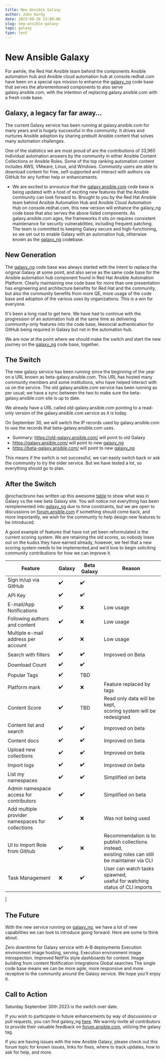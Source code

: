 ```yaml
---
title: New Ansible Galaxy
author: John Hardy
date: 2023-09-26 13:00:00
slug: new-ansible-galaxy
tags: galaxy
type: text
---
```


# New Ansible Galaxy

For awhile, the Red Hat Ansible team behind the components Ansible automation hub and Ansible cloud automation hub at console.redhat.com have been on a special ops mission to enhance the [galaxy_ng](https://github.com/ansible/galaxy_ng/) code base that serves the aforementioned components to also serve galaxy.ansible.com, with the intention of replacing galaxy.ansible.com with a fresh code base.

## Galaxy, a legacy far far away…
The current Galaxy service has been running at galaxy.ansible.com for many years and is hugely successful in the community. It drives and nurtures Ansible adoption by sharing prebuilt Ansible content that solves many automation challenges.

One of the statistics we are most proud of are the contributions of 33,965 individual automation answers by the community in either Ansible Content Collections or Ansible Roles. Some of the top ranking automation content includes AWS, VMware, Linux, and Windows. Community users are able to download content for free, self-supported and interact with authors via GitHub for any further help or enhancements.
<!-- TEASER_END -->
* We are excited to announce that the [galaxy.ansible.com](https://github.com/ansible/galaxy_ng/) code base is being updated with a host of exciting new features that the Ansible community can look forward to. Brought to you by the Red Hat Ansible team behind Ansible Automation Hub and Ansible Cloud Automation Hub on console.redhat.com, this new version will enhance the galaxy_ng code base that also serves the above listed components.
As galaxy.ansible.com ages, the frameworks it sits on requires consistent maintenance for security vulnerabilities, including frequent patching. The team is committed to keeping Galaxy secure and high-functioning, so we set out to enable Galaxy with an automation hub, otherwise known as the [galaxy_ng](https://github.com/ansible/galaxy_ng/) codebase.

## New Generation

The [galaxy_ng](https://github.com/ansible/galaxy_ng/) code base was always started with the intent to replace the original Galaxy at some point, and also serve as the same code base for the Ansible automation hub component found in Red Hat Ansible Automation Platform. Clearly maintaining one code base for more than one presentation has engineering and architecture benefits for Red Hat and the community, but also the community benefits from more QE, more usage of the code base and adoption of the various uses by organizations. This is a win for everyone. 

It's been a long road to get here. We have had to continue with the progression of an automation hub at the same time as delivering community-only features into the code base, likesocial authentication for GitHub being required in Galaxy but not in the automation hub. 

We are now at the point where we should make the switch and start the new journey on the [galaxy_ng](https://github.com/ansible/galaxy_ng/) code base, together.

## The Switch

The new galaxy service has been running since the beginning of the year on a URL known as beta-galaxy.ansible.com. This URL has hosted many community members and some institutions, who have helped interact with us on the service. The old galaxy.ansible.com service has been running as per usual; we have a sync between the two to make sure the beta-galaxy.ansible.com site is up to date.

We already have a URL called old-galaxy.ansible.com pointing to a read-only version of the galaxy.ansible.com service as it is today.

On September 30, we will switch the IP records used by galaxy.ansible.com to use the records that beta-galaxy.ansible.com uses. 

* Summary: https://old-galaxy.ansible.com/ will point to old Galaxy
* https://galaxy.ansible.com/ will point to new [galaxy_ng](https://github.com/ansible/galaxy_ng/)
* https://beta-galaxy.ansible.com/ will point to new [galaxy_ng](https://github.com/ansible/galaxy_ng/)

This means if the switch is not successful, we can easily switch back or ask the community to try the older service. But we have tested a lot, so everything should go to plan.

## After the Switch

@rochacbruno has written up this awesome [table](https://github.com/ansible/galaxy_ng/discussions/1729) to show what was in Galaxy vs the new beta Galaxy site. You will notice not everything has been reimplemented into [galaxy_ng](https://github.com/ansible/galaxy_ng/) due to time constraints, but we are open to discussions on [forum.ansible.com](https://forum.ansible.com) if something should come back, and more importantly, we wish for the community to help design new features to be introduced. 

A good example of features that have not yet been reformulated is the current scoring system. We are retaining the old scores, so nobody loses out on the kudos they have earned already, however, we feel that a new scoring system needs to be implemented,and we’d love to begin soliciting community contributions for how we can improve it.

| Feature                 | Galaxy  | Beta Galaxy | Reason    |
|-------------------------|-------- |-------------|-----------|
| Sign in/up via GitHub   | ✔️     | ✔️         |           |
| API Key                 | ✔️     | ✔️         |           |
| E-mail/App Notifications | ✔️     | ❌          | Low usage |
| Following authors and content | ✔️ | ❌        | Low usage  |
| Multiple e-mail address per account | ✔️ | ❌ | Low usage |
| Search with filters |✔️ | ✔️ | Improved on Beta |
| Download Count | ✔️ | ✔️ |  |
| Popular Tags | ✔️ | TBD | |
| Platform mark | ✔️ | ❌ | Feature replaced by tags |
| Content Score | ✔️ | TBD | Read only data will be kept, <br> scoring system will be redesigned |
| Content list and search | ✔️ | ✔️ | Improved on beta |
| Content docs | ✔️ | ✔️ | Improved on beta |
| Upload new collections| ✔️ | ✔️ | Improved on beta |
| Import logs | ✔️ | ✔️ | Improved on beta |
| List my namespaces | ✔️ | ✔️ | Simplified on beta |
| Admin namespace access for contributors | ✔️ |✔️ | Simplified on beta |
| Add multiple provider namespaces for collections | ✔️ | ❌ | Was not being used |
| UI to Import Role from Github | ✔️ | ❌ | Recommendation is to publish collections instead, <br> existing roles can still be maintainer via CLI |
| Task Management | ❌ | ✔️ | User can watch tasks spawned,<br> useful for watching status of CLI imports |
|

## The Future

With the new service running on [galaxy_ng](https://github.com/ansible/galaxy_ng/), we have a lot of new capabilities we can look to introduce going forward. Here are some to think about.

Zero downtime for Galaxy service with A-B deployments
Execution environment image hosting, serving.
Execution environment image introspection.
Improved NetFlix style dashboards for content.
Image building from content
Notification integrations
Global searches
The single code base means we can be more agile, more responsive and more receptive to the community around the Galaxy service. We hope you'll enjoy it.

## Call to Action

Saturday September 30th 2023 is the switch over date.

If you wish to participate in future enhancements by way of discussions or pull requests, you can find galaxy_ng [here](https://github.com/ansible/galaxy_ng/). We warmly invite all contributors to provide their valuable feedback on [forum.ansible.com](https://forum.ansible.com), utilizing the galaxy tag.

If you are having issues with the new Ansible Galaxy, please check out this forum topic for known issues, links for fixes, where to track updates, how to ask for help, and more.
